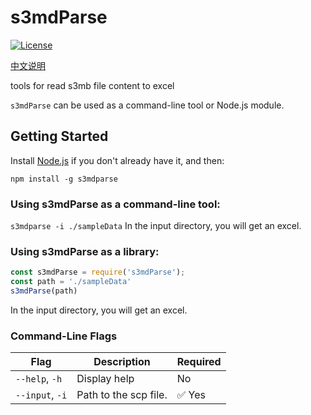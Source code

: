 # s3mdParse
[![License](https://img.shields.io/:license-apache-blue.svg)](https://github.com/verybigzhouhai/s3mdParse/blob/main/LICENSE)

[中文说明](https://github.com/verybigzhouhai/s3mdParse/blob/main/README_CN.md)

tools for read s3mb file content to excel

`s3mdParse` can be used as a command-line tool or Node.js module.

## Getting Started

Install [Node.js](https://nodejs.org/en/) if you don't already have it, and then:
```
npm install -g s3mdparse
```

### Using s3mdParse as a command-line tool:

`s3mdparse -i ./sampleData`
In the input directory, you will get an excel.
### Using s3mdParse as a library:

```javascript
const s3mdParse = require('s3mdParse');
const path = './sampleData'
s3mdParse(path)
```
In the input directory, you will get an excel.
### Command-Line Flags

|Flag|Description|Required|
|----|-----------|--------|
|`--help`, `-h`|Display help|No|
|`--input`, `-i`|Path to the scp file.|:white_check_mark: Yes|